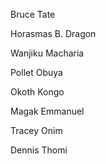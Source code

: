 [//]: # (this file wasn't available on upstream main so I added it)

Bruce Tate

Horasmas B. Dragon

Wanjiku Macharia

Pollet Obuya

Okoth Kongo

Magak Emmanuel

Tracey Onim

Dennis Thomi
